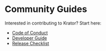 # Community Guides

Interested in contributing to Krator? Start here:

- [Code of Conduct](code-of-conduct.md)
- [Developer Guide](developers.md)
- [Release Checklist](release-checklist.md)
